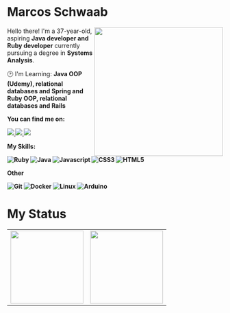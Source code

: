 # Marcos Schwaab

<img src="https://iili.io/JxO8Zkx.png" min-width="300px" max-width="300px" width="300px" align="right">

<p align="left"> 
      Hello there! I'm a 37-year-old, aspiring <strong>Java developer and Ruby developer</strong> currently pursuing a degree in <strong>Systems Analysis</strong>.
</p>

<p align="left">
  🕑 I'm Learning: <strong>Java OOP (Udemy), relational databases and Spring and Ruby OOP, relational databases and Rails</strong>
</p>
<p align="left">
 <strong>You can find me on:<strong>
</p>

<p align="left">
<a href="mailto:marcos.schwaab@gmail.com">
  <img src="https://img.shields.io/badge/-Gmail-gray?style=flat-square&labelColor=white&logo=gmail&logoColor=gray&link=mailto:marcos.schwaab@gmail.com" />
</a>

<a href="https://twitter.com/marcosschwaab" alt="Twitter">
  <img src="https://img.shields.io/badge/-Twitter-gray?style=flat-square&labelColor=gray&logo=twitter&logoColor=white"/>
</a>

<a href="https://www.linkedin.com/in/marcos-schwaab-62a5912b/" alt="LinkedIn">
  <img src="https://img.shields.io/badge/-Linkedin-gray?style=flat-square&labelColor=gray&logo=Linkedin&logoColor=white&link=https://www.linkedin.com/in/sandy-piropo-67b113217/"/>
</a>


<strong>My Skills:<strong>
  
    
  ![Ruby](https://img.shields.io/badge/ruby-%23CC342D.svg?style=for-the-badge&logo=ruby&logoColor=white)
  ![Java](https://img.shields.io/badge/java-%23ED8B00.svg?style=for-the-badge&logo=openjdk&logoColor=white)
  ![Javascript](https://img.shields.io/badge/javascript-100000?style=for-the-badge&logo=JavaScript)
  ![CSS3](https://img.shields.io/badge/css3-%231572B6.svg?style=for-the-badge&logo=css3&logoColor=white)
  ![HTML5](https://img.shields.io/badge/html-100000?style=for-the-badge&logo=html5)

<summary>Other</summary>
    
  ![Git](https://img.shields.io/badge/git-100000?style=for-the-badge&logo=git)
  ![Docker](https://img.shields.io/badge/docker-100000?style=for-the-badge&logo=docker)
  ![Linux](https://img.shields.io/badge/linux-100000?style=for-the-badge&logo=linux)
  ![Arduino](https://img.shields.io/badge/-Arduino-00979D?style=for-the-badge&logo=Arduino&logoColor=white)



# My Status
<div>
  <table style="margin: 0 auto;" align="center">
    <tr>
      <td>
        <img height="170px" src="https://github-readme-streak-stats.herokuapp.com/?user=marcosschwaab&theme=react&hide_border=false"/>
      </td>
      <td>
        <img height="170px" src="https://github-readme-stats.vercel.app/api/top-langs/?username=marcosschwaab&layout=compact&theme=react&count_private=true"/>
      </td>
    </tr>
  </table>
</div>


<!--
![overview](https://raw.githubusercontent.com/sandypiropo/github-stats/master/generated/overview.svg)
![langs used](https://raw.githubusercontent.com/sandypiropo/github-stats/master/generated/languages.svg)
